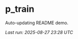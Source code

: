# p_train

Auto-updating README demo.

<!--START_SECTION:status-->
_Last run: 2025-08-27 23:28 UTC_
<!--END_SECTION:status-->



































































































































































